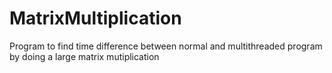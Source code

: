 # MatrixMultiplication
Program to find time difference between normal and multithreaded program by doing a large matrix mutiplication
